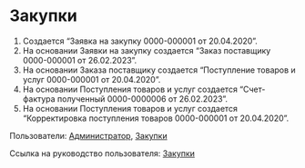 #  Закупки

1. Создается “Заявка на закупку 0000-000001 от 20.04.2020”.
2. На основании Заявки на закупку создается “Заказ поставщику 0000-000001 от 26.02.2023”.
3. На основании Заказа поставщику создается “Поступление товаров и услуг 0000-000001 от 20.04.2020”.
4. На основании Поступления товаров и услуг создается “Счет-фактура полученный 0000-0000006 от 26.02.2023”.
5. На основании Поступления товаров и услуг создается “Корректировка поступления товаров 0000-000001 от 20.04.2020”.

Пользователи: [Администратор](../Users/Administrator.md), [Закупки](../Users/Purchases.md)

Ссылка на руководство пользователя: <a href="https://konstanta-it.github.io/erp4food/Purchases/OrderToSupplier/" target="_blank"> Закупки </a>